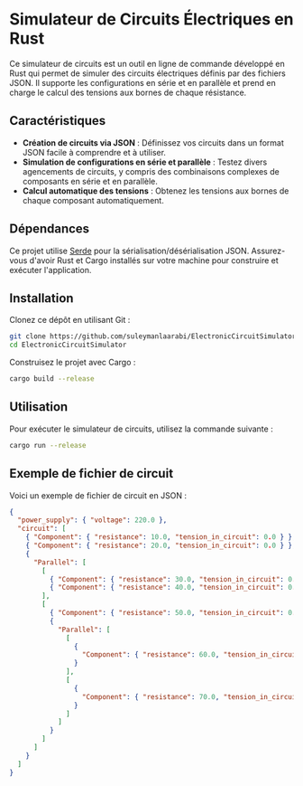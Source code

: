 # Simulateur de Circuits Électriques en Rust

Ce simulateur de circuits est un outil en ligne de commande développé en Rust qui permet de simuler des circuits électriques définis par des fichiers JSON. Il supporte les configurations en série et en parallèle et prend en charge le calcul des tensions aux bornes de chaque résistance.

## Caractéristiques

- **Création de circuits via JSON** : Définissez vos circuits dans un format JSON facile à comprendre et à utiliser.
- **Simulation de configurations en série et parallèle** : Testez divers agencements de circuits, y compris des combinaisons complexes de composants en série et en parallèle.
- **Calcul automatique des tensions** : Obtenez les tensions aux bornes de chaque composant automatiquement.

## Dépendances

Ce projet utilise [Serde](https://serde.rs/) pour la sérialisation/désérialisation JSON. Assurez-vous d'avoir Rust et Cargo installés sur votre machine pour construire et exécuter l'application.

## Installation

Clonez ce dépôt en utilisant Git :

```bash
git clone https://github.com/suleymanlaarabi/ElectronicCircuitSimulator.git
cd ElectronicCircuitSimulator
```

Construisez le projet avec Cargo :

```bash
cargo build --release
```

## Utilisation

Pour exécuter le simulateur de circuits, utilisez la commande suivante :

```bash
cargo run --release
```

## Exemple de fichier de circuit

Voici un exemple de fichier de circuit en JSON :

```json
{
  "power_supply": { "voltage": 220.0 },
  "circuit": [
    { "Component": { "resistance": 10.0, "tension_in_circuit": 0.0 } },
    { "Component": { "resistance": 20.0, "tension_in_circuit": 0.0 } },
    {
      "Parallel": [
        [
          { "Component": { "resistance": 30.0, "tension_in_circuit": 0.0 } },
          { "Component": { "resistance": 40.0, "tension_in_circuit": 0.0 } }
        ],
        [
          { "Component": { "resistance": 50.0, "tension_in_circuit": 0.0 } },
          {
            "Parallel": [
              [
                {
                  "Component": { "resistance": 60.0, "tension_in_circuit": 0.0 }
                }
              ],
              [
                {
                  "Component": { "resistance": 70.0, "tension_in_circuit": 0.0 }
                }
              ]
            ]
          }
        ]
      ]
    }
  ]
}
```
